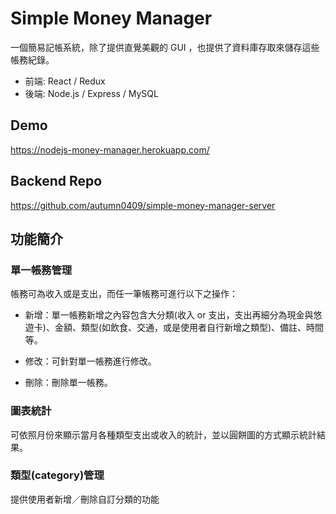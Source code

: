 # Simple Money Manager

一個簡易記帳系統，除了提供直覺美觀的 GUI ，也提供了資料庫存取來儲存這些帳務紀錄。
* 前端: React / Redux
* 後端: Node.js / Express / MySQL

## Demo

<https://nodejs-money-manager.herokuapp.com/>

## Backend Repo

<https://github.com/autumn0409/simple-money-manager-server>

## 功能簡介

### 單一帳務管理

帳務可為收入或是支出，而任一筆帳務可進行以下之操作：

- 新增：單一帳務新增之內容包含大分類(收入 or 支出，支出再細分為現金與悠遊卡)、金額、類型(如飲食、交通，或是使用者自行新增之類型)、備註、時間等。

- 修改：可針對單一帳務進行修改。

- 刪除：刪除單一帳務。

### 圖表統計

可依照月份來顯示當月各種類型支出或收入的統計，並以圓餅圖的方式顯示統計結果。

### 類型(category)管理

提供使用者新增／刪除自訂分類的功能
